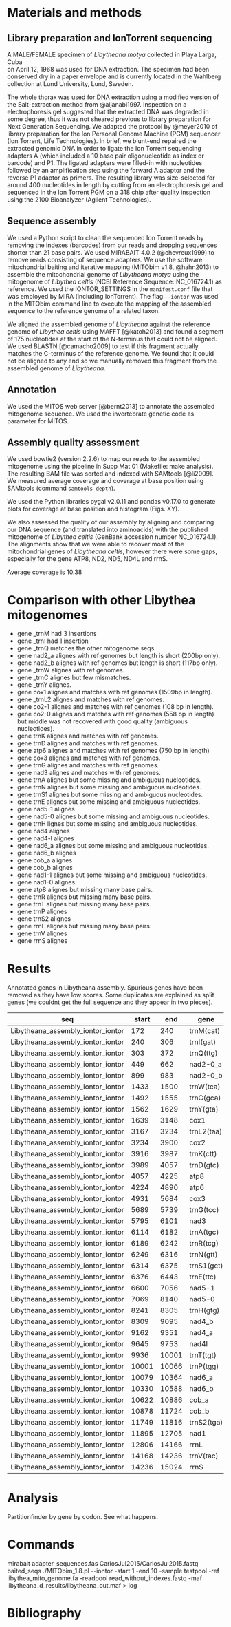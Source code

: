 # Materials and methods

## Library preparation and IonTorrent sequencing

A MALE/FEMALE specimen of *Libytheana motya* collected in Playa Larga, Cuba  
on April 12, 1968 was used for DNA extraction. The specimen had been
conserved dry in a paper envelope and is currently located in the Wahlberg
collection at Lund University, Lund, Sweden.

The whole thorax was used for DNA extraction using a modified version of the 
Salt-extraction method from @aljanabi1997.
Inspection on a electrophoresis gel suggested that the extracted DNA was 
degraded in some degree, thus it was not sheared previous to library preparation
for Next Generation Sequencing.
We adapted the protocol by @meyer2010 of library preparation for the 
Ion Personal Genome Machine (PGM) sequencer (Ion Torrent, Life Technologies).
In brief, we blunt-end repaired the extracted genomic DNA in order to ligate
the Ion Torrent sequencing adapters A (which included a 10 base pair oligonucleotide
as index or barcode) and P1.
The ligated adapters were filled-in with nucleotides followed by an
amplification step using the forward A adaptor and the reverse P1 adaptor as
primers.
The resulting library was size-selected for around 400 nucleotides in length
by cutting from an electrophoresis gel and sequenced in the Ion Torrent PGM 
on a 318 chip after quality inspection using the 2100 Bioanalyzer (Agilent
Technologies). 

## Sequence assembly
We used a Python script to clean the sequenced Ion Torrent reads by removing
the indexes (barcodes) from our reads and dropping sequences shorter than 21
base pairs.
We used MIRABAIT 4.0.2 (@chevreux1999) to remove reads consisting of sequence
adapters.
We use the software mitochondrial baiting and iterative mapping (MITObim v1.8,
@hahn2013) to assemble the mitochondrial genome of *Libytheana motya*  using 
the mitogenome of *Libythea celtis* (NCBI Reference Sequence: NC_016724.1)
as reference.
We used the IONTOR_SETTINGS in the ``manifest.conf`` file that was employed by
MIRA (including IonTorrent).
The flag ``--iontor`` was used in the MITObim command line to execute the
mapping of the assembled sequence to the reference genome of a related taxon.

We aligned the assembled genome of *Libytheana* against the reference genome of
*Libythea celtis* using MAFFT [@katoh2013] and found a segment of 175 nucleotides
at the start of the N-terminus that could not be aligned. We used BLASTN [@camacho2009]
to test if this fragment actually matches the C-terminus of the reference genome.
We found that it could not be aligned to any end so we manually removed this fragment
from the assembled genome of *Libytheana*.

## Annotation
We used the MITOS web server [@bernt2013] to annotate the assembled mitogenome 
sequence. We used the invertebrate genetic code as parameter for MITOS.

## Assembly quality assessment
We used bowtie2 (version 2.2.6) to map our reads to the assembled mitogenome using the
pipeline in Supp Mat 01 (Makefile: make analysis). The resulting BAM file was
sorted and indexed with SAMtools [@li2009]. We measured average coverage and 
coverage at base position using SAMtools (command ``samtools depth``).

We used the Python libraries pygal v2.0.11 and pandas v0.17.0 to generate plots
for coverage at base position and histogram (Figs. XY).

We also assessed the quality of our assembly by aligning and comparing our
DNA sequence (and translated into aminoacids) with the published mitogenome of
*Libythea celtis* (GenBank accession number NC_016724.1).
The alignments show that we were able to recover most of the mitochondrial genes
of *Libytheana celtis*, however there were some gaps, especially for the gene
ATP8, ND2, ND5, ND4L and rrnS.

Average coverage is 10.38

# Comparison with other Libythea mitogenomes
* gene _trnM had 3 insertions
* gene _trnI had 1 insertion
* gene _trnQ matches the other mitogenome seqs.
* gene nad2_a alignes with ref genomes but length is short (200bp only).
* gene nad2_b alignes with ref genomes but length is short (117bp only).
* gene _trnW alignes with ref genomes.
* gene _trnC alignes but few mismatches.
* gene _trnY alignes. 
* gene cox1 alignes and matches with ref genomes (1509bp in length).
* gene _trnL2 alignes and matches with ref genomes.
* gene co2-1 alignes and matches with ref genomes (108 bp in length).
* gene co2-0 alignes and matches with ref genomes (558 bp in length) but middle
  was not recovered with good quality (ambiguous nucleotides).
* gene trnK alignes and matches with ref genomes.
* gene trnD alignes and matches with ref genomes.
* gene atp6 alignes and matches with ref genomes (750 bp in length)
* gene cox3 alignes and matches with ref genomes.
* gene trnG alignes and matches with ref genomes.
* gene nad3 alignes and matches with ref genomes.
* gene trnA alignes but some missing and ambiguous nucleotides.
* gene trnN alignes but some missing and ambiguous nucleotides.
* gene trnS1 alignes but some missing and ambiguous nucleotides.
* gene trnE alignes but some missing and ambiguous nucleotides.
* gene nad5-1 alignes
* gene nad5-0 alignes but some missing and ambiguous nucleotides.
* gene trnH lignes but some missing and ambiguous nucleotides.
* gene nad4 alignes
* gene nad4-l alignes
* gene nad6_a alignes but some missing and ambiguous nucleotides.
* gene nad6_b alignes
* gene cob_a alignes
* gene cob_b alignes
* gene nad1-1 alignes but some missing and ambiguous nucleotides.
* gene nad1-0 alignes.
* gene atp8 alignes but missing many base pairs.
* gene trnR alignes but missing many base pairs.
* gene trnT alignes but missing many base pairs.
* gene trnP alignes
* gene trnS2 alignes
* gene rrnL alignes but missing many base pairs.
* gene trnV alignes
* gene rrnS alignes



# Results
Annotated genes in Libytheana assembly. Spurious genes have been removed as they
have low scores. Some duplicates are explained as split genes (we couldnt get
the full sequence and they appear in two pieces).


| seq                               | start | end   | gene       | score       |   |
|-----------------------------------|-------|-------|------------|-------------|---|
| Libytheana_assembly_iontor_iontor | 172   | 240   | trnM(cat)  | 1.012e-10   | + |
| Libytheana_assembly_iontor_iontor | 240   | 306   | trnI(gat)  | 1.915e-10   | + |
| Libytheana_assembly_iontor_iontor | 303   | 372   | trnQ(ttg)  | 5.751e-09   | - |
| Libytheana_assembly_iontor_iontor | 449   | 662   | nad2-0_a   | 3271235.1   | + |
| Libytheana_assembly_iontor_iontor | 899   | 983   | nad2-0_b   | 716897.7    | + |
| Libytheana_assembly_iontor_iontor | 1433  | 1500  | trnW(tca)  | 1.946e-10   | + |
| Libytheana_assembly_iontor_iontor | 1492  | 1555  | trnC(gca)  | 6.693e-10   | - |
| Libytheana_assembly_iontor_iontor | 1562  | 1629  | trnY(gta)  | 3.803e-09   | - |
| Libytheana_assembly_iontor_iontor | 1639  | 3148  | cox1       | 286864431.6 | + |
| Libytheana_assembly_iontor_iontor | 3167  | 3234  | trnL2(taa) | 3.606e-10   | + |
| Libytheana_assembly_iontor_iontor | 3234  | 3900  | cox2       | 104494061.7 | + |
| Libytheana_assembly_iontor_iontor | 3916  | 3987  | trnK(ctt)  | 4.069e-08   | + |
| Libytheana_assembly_iontor_iontor | 3989  | 4057  | trnD(gtc)  | 9.551e-08   | + |
| Libytheana_assembly_iontor_iontor | 4057  | 4225  | atp8       | 78329.5     | + |
| Libytheana_assembly_iontor_iontor | 4224  | 4890  | atp6       | 47018338.8  | + |
| Libytheana_assembly_iontor_iontor | 4931  | 5684  | cox3       | 169421514.4 | + |
| Libytheana_assembly_iontor_iontor | 5689  | 5739  | trnG(tcc)  | 0.0002665   | + |
| Libytheana_assembly_iontor_iontor | 5795  | 6101  | nad3       | 12312230.5  | + |
| Libytheana_assembly_iontor_iontor | 6114  | 6182  | trnA(tgc)  | 0.0001019   | + |
| Libytheana_assembly_iontor_iontor | 6189  | 6242  | trnR(tcg)  | 0.0002755   | + |
| Libytheana_assembly_iontor_iontor | 6249  | 6316  | trnN(gtt)  | 1.03e-07    | + |
| Libytheana_assembly_iontor_iontor | 6314  | 6375  | trnS1(gct) | 1.319e-07   | + |
| Libytheana_assembly_iontor_iontor | 6376  | 6443  | trnE(ttc)  | 0.0001674   | + |
| Libytheana_assembly_iontor_iontor | 6600  | 7056  | nad5-1     | 7952978.5   | - |
| Libytheana_assembly_iontor_iontor | 7069  | 8140  | nad5-0     | 176312768.9 | - |
| Libytheana_assembly_iontor_iontor | 8241  | 8305  | trnH(gtg)  | 3.565e-07   | - |
| Libytheana_assembly_iontor_iontor | 8309  | 9095  | nad4_b     | 114240489.3 | - |
| Libytheana_assembly_iontor_iontor | 9162  | 9351  | nad4_a     | 22414769.2  | - |
| Libytheana_assembly_iontor_iontor | 9645  | 9753  | nad4l      | 1149872.8   | - |
| Libytheana_assembly_iontor_iontor | 9936  | 10001 | trnT(tgt)  | 1.018e-07   | + |
| Libytheana_assembly_iontor_iontor | 10001 | 10066 | trnP(tgg)  | 3.272e-09   | - |
| Libytheana_assembly_iontor_iontor | 10079 | 10364 | nad6_a     | 1590693.5   | + |
| Libytheana_assembly_iontor_iontor | 10330 | 10588 | nad6_b     | 538369.8    | + |
| Libytheana_assembly_iontor_iontor | 10622 | 10886 | cob_a      | 55349244.3  | + |
| Libytheana_assembly_iontor_iontor | 10878 | 11724 | cob_b      | 218499514.4 | + |
| Libytheana_assembly_iontor_iontor | 11749 | 11816 | trnS2(tga) | 6.242e-06   | + |
| Libytheana_assembly_iontor_iontor | 11895 | 12705 | nad1       | 130269875.7 | - |
| Libytheana_assembly_iontor_iontor | 12806 | 14166 | rrnL       | 2.1e-09     | - |
| Libytheana_assembly_iontor_iontor | 14168 | 14236 | trnV(tac)  | 4.667e-08   | - |
| Libytheana_assembly_iontor_iontor | 14236 | 15024 | rrnS       | 2.737e-12   | - |


# Analysis

Partitionfinder by gene by codon. See what happens.


# Commands
mirabait adapter_sequences.fas CarlosJul2015/CarlosJul2015.fastq baited_seqs
./MITObim_1.8.pl --iontor -start 1 -end 10 -sample testpool -ref libythea_mito_genome.fa -readpool read_without_indexes.fastq -maf libytheana_d_results/libytheana_out.maf > log

# Bibliography
